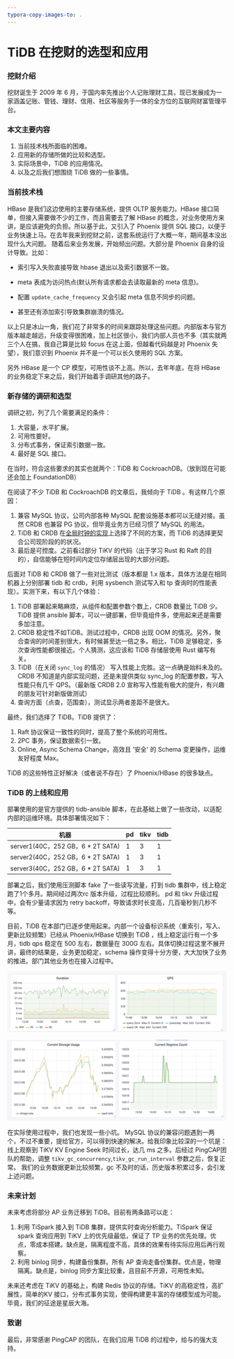 ```yaml
---
typora-copy-images-to: .
---
```


# TiDB 在挖财的选型和应用

### 挖财介绍

挖财诞生于 2009 年 6 月，于国内率先推出个人记账理财工具，现已发展成为一家涵盖记账、管钱、理财、信用、社区等服务于一体的全方位的互联网财富管理平台。

### 本文主要内容

1. 当前技术栈所面临的困难。
2. 应用新的存储所做的比较和选型。
3. 实际场景中，TiDB 的应用情况。
4. 以及之后我们想围绕 TiDB 做的一些事情。


### 当前技术栈

HBase 是我们这边使用的主要存储系统，提供 OLTP 服务能力。HBase 接口简单，但接入需要做不少的工作，而且需要去了解 HBase 的概念，对业务使用方来讲，是应该避免的负担。所以基于此，又引入了 Phoenix 提供 SQL 接口，以便于业务快速上马。在去年我来到挖财之前，这套系统运行了大概一年，期间基本没出现什么大问题。
随着后来业务发展，开始频出问题。大部分是 Phoenix 自身的设计导致。比如：

- 索引写入失败直接导致 hbase 退出以及索引数据不一致。

- meta 表成为访问热点(默认所有请求都会去读取最新的 meta 信息)。

- 配置 `update_cache_frequency` 又会引起 meta 信息不同步的问题。

- 甚至还有添加索引导致集群崩溃的情况。

以上只是冰山一角，我们花了非常多的时间来跟踪处理这些问题。内部版本与官方版本越走越远，升级变得很困难，加上社区很小，我们内部人员也不多（其实就两三个人在搞，我自己算是比较 focus 在这上面，但越看代码越是对 Phoenix 失望），我们意识到 Phoenix 并不是一个可以长久使用的 SQL 方案。

另外 HBase 是一个 CP 模型，可用性谈不上高。所以，去年年底，在将 HBase 的业务稳定下来之后，我们开始着手调研其他的路子。

### 新存储的调研和选型

调研之初，列了几个需要满足的条件：

1. 大容量，水平扩展。
2. 可用性要好。
3. 分布式事务，保证索引数据一致。
4. 最好是 SQL 接口。

在当时，符合这些要求的其实也就两个：TiDB 和 CockroachDB。（放到现在可能还会加上 FoundationDB）

在阅读了不少 TiDB 和 CockroachDB 的文章后，我倾向于 TiDB 。有这样几个原因：

1. 兼容 MySQL 协议，公司内部各种 MySQL 配套设施基本都可以无缝对接。虽然 CRDB 也兼容 PG 协议，但毕竟业务方已经习惯了 MySQL 的用法。
2. TiDB 和 CRDB 在[全局时钟的实现](https://pingcap.com/blog/Time-in-Distributed-Systems/)上选择了不同的方案，而 TiDB 的选择更契合公司现阶段的的状况。
3. 最后是可控度。之前看过部分 TiKV 的代码（出于学习 Rust 和 Raft 的目的），自信能够在短时间内定位存储层出现的大部分问题。

后面对 TiDB 和 CRDB 做了一些对比测试（版本都是 1.x 版本，具体方法是在相同机器上分别部署 tidb 和 crdb，利用 sysbench 测试写入和 tp 查询时的性能表现）。实测下来，有以下几个体验：

1. TiDB 部署起来略麻烦，从组件和配置参数个数上，CRDB 数量比 TiDB 少。TiDB 提供 ansible 脚本，可以一键部署，但毕竟组件多，使用起来还是需要多加注意。
2. CRDB 稳定性不如TiDB。测试过程中，CRDB 出现 OOM 的情况。另外，聚合查询的时间差别很大，有时候甚至达一倍之多。相比，TiDB 足够稳定，多次查询性能都很接近。个人猜测，这应该和 TiDB 存储层使用 Rust 编写有关。
3. TiDB（在关闭 `sync_log` 的情况） 写入性能上完胜。这一点确是始料未及的。CRDB 不知道是内部实现问题，还是未提供类似 sync_log 的配置参数，写入性能只有几千 QPS。（最新版 CRDB 2.0 宣称写入性能有极大的提升，有兴趣的朋友可针对新版做测试）
4. 查询方面（点查，范围查），测试显示两者差距不是很大。

最终，我们选择了 TiDB。TiDB 提供了：

1. Raft 协议保证一致性的同时，提高了整个系统的可用性。
2. 2PC 事务，保证数据索引一致。
3. Online, Async Schema Change，高效且 '安全' 的 Schema 变更操作，运维友好程度 Max。

TiDB 的这些特性正好解决（或者说不存在）了 Phoenix/HBase 的很多缺点。

### TiDB 的上线和应用

部署使用的是官方提供的 tidb-ansible 脚本，在此基础上做了一些改动，以适配内部的运维环境。具体部署情况如下：

| 机器                              | pd   | tikv | tidb |
| --------------------------------- | ---- | ---- | ---- |
| server1(40C，252 GB，6 * 2T SATA) | 1    | 3    | 1    |
| server2(40C，252 GB，6 * 2T SATA) | 1    | 3    | 1    |
| server3(40C，252 GB，6 * 2T SATA) | 1    | 3    | 1    |

部署之后，我们使用压测脚本 fake 了一些读写流量，打到 tidb 集群中，线上稳定跑了1个多月。期间经过两次rc 版本升级，过程比较顺利。 pd 和 tikv 升级过程中，会有少量请求因为 retry backoff，导致请求时长变高，几百毫秒到几秒不等。

目前，TiDB 在本部门已逐步使用起来。内部一个设备标识系统（重索引，写入、更新比较频繁）已经从 Phoenix/HBase 切换到 TiDB ，线上稳定运行有一个多月，tidb qps 稳定在  500 左右，数据量在 300G 左右。具体切换过程这里不展开讲，最终的结果是，业务更加稳定，schema 操作变得十分方便，大大加快了业务的推进。部门其他业务也在接入过程中。

![image-20180528163849477](image-20180528163849477.png)

![image-20180528164446453](image-20180528164446453.png)



在实际使用过程中，我们也发现一些小坑。 MySQL 协议的兼容问题遇到一两个，不过不重要，提给官方，可以得到快速的解决。给我印象比较深的一个坑是：线上观察到  TiKV KV Engine Seek 时间过长，达几 ms 之多。后经过 PingCAP团队的帮助，调整 `tikv_gc_concurrency`,`tikv_gc_run_interval` 参数之后，恢复正常。 我们的业务数据更新比较频繁，gc 不及时的话，历史版本积累过多，会引发上述问题。

### 未来计划

未来考虑将部分 AP 业务迁移到 TiDB。目前有两条路可以走：

1. 利用 TiSpark 接入到 TiDB 集群，提供实时查询分析能力。TiSpark 保证 spark 查询应用到 TiKV 上的优先级最低，保证了 TP 业务的优先处理。优点，零成本搭建。缺点是，隔离程度不高，具体的效果有待实际应用后再行观察。
2. 利用 binlog 同步，构建备份集群。所有 AP 查询走备份集群。优点是，物理隔离。缺点是，binlog 同步方案比较重，且目前不开源，可用性未知。

未来还考虑在 TiKV 的基础上，构建 Redis 协议的存储。TiKV 的高稳定性，高扩展性，简单的KV 接口，分布式事务实现，使得构建更丰富的存储模型成为可能。毕竟，我们的征途是星辰大海。

### 致谢

最后，非常感谢 PingCAP 的团队，在我们应用 TiDB 的过程中，给与的强大支持。